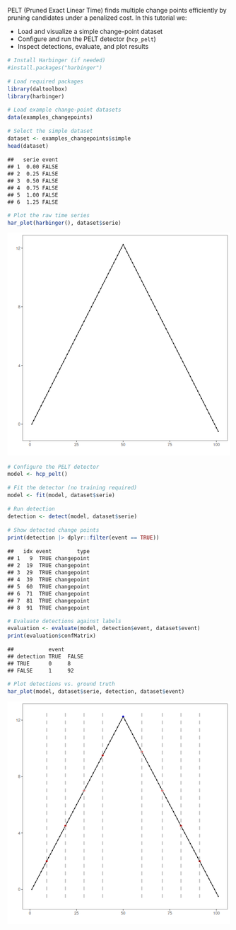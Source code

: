 PELT (Pruned Exact Linear Time) finds multiple change points efficiently by pruning candidates under a penalized cost. In this tutorial we:

- Load and visualize a simple change-point dataset
- Configure and run the PELT detector (`hcp_pelt`)
- Inspect detections, evaluate, and plot results


``` r
# Install Harbinger (if needed)
#install.packages("harbinger")
```


``` r
# Load required packages
library(daltoolbox)
library(harbinger) 
```


``` r
# Load example change-point datasets
data(examples_changepoints)
```


``` r
# Select the simple dataset
dataset <- examples_changepoints$simple
head(dataset)
```

```
##   serie event
## 1  0.00 FALSE
## 2  0.25 FALSE
## 3  0.50 FALSE
## 4  0.75 FALSE
## 5  1.00 FALSE
## 6  1.25 FALSE
```


``` r
# Plot the raw time series
har_plot(harbinger(), dataset$serie)
```

![plot of chunk unnamed-chunk-5](fig/hcp_pelt/unnamed-chunk-5-1.png)


``` r
# Configure the PELT detector
model <- hcp_pelt()
```


``` r
# Fit the detector (no training required)
model <- fit(model, dataset$serie)
```


``` r
# Run detection
detection <- detect(model, dataset$serie)
```


``` r
# Show detected change points
print(detection |> dplyr::filter(event == TRUE))
```

```
##   idx event        type
## 1   9  TRUE changepoint
## 2  19  TRUE changepoint
## 3  29  TRUE changepoint
## 4  39  TRUE changepoint
## 5  60  TRUE changepoint
## 6  71  TRUE changepoint
## 7  81  TRUE changepoint
## 8  91  TRUE changepoint
```


``` r
# Evaluate detections against labels
evaluation <- evaluate(model, detection$event, dataset$event)
print(evaluation$confMatrix)
```

```
##           event      
## detection TRUE  FALSE
## TRUE      0     8    
## FALSE     1     92
```


``` r
# Plot detections vs. ground truth
har_plot(model, dataset$serie, detection, dataset$event)
```

![plot of chunk unnamed-chunk-11](fig/hcp_pelt/unnamed-chunk-11-1.png)

